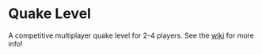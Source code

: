 # Quake Level

A competitive multiplayer quake level for 2-4 players.
See the [wiki](https://github.com/Jonsiz/Quake-Level/wiki) for more info!
